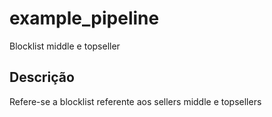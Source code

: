 # example_pipeline

Blocklist middle e topseller

## Descrição
Refere-se a blocklist referente aos sellers middle e topsellers




